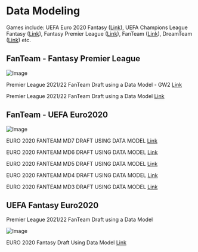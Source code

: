 # Data Modeling

Games include: UEFA Euro 2020 Fantasy ([Link](https://www.uefa.com/uefaeuro-2020/)), UEFA Champions League Fantasy ([Link](https://gaming.uefa.com/en/uclfantasy/my-team)), Fantasy Premier League ([Link](https://fantasy.premierleague.com/my-team)), FanTeam ([Link](https://www.fanteam.com/my-overview/running)), DreamTeam ([Link](https://dreamsport.com/lobby/fantasy/admin_created/all/all/waiting)) etc.

## FanTeam - Fantasy Premier League

![Image](https://user-images.githubusercontent.com/98755195/164131738-d3ac3da4-504e-43be-ba59-9d9eb46c3735.png)

Premier League 2021/22 FanTeam Draft using a Data Model - GW2
[Link](https://www.fanteamfocus.com/article/premier-league-2021-22-fanteam-draft-using-a-data-model-gw2)

Premier League 2021/22 FanTeam Draft using a Data Model
[Link](https://www.fanteamfocus.com/article/premier-league-2021-22-fanteam-draft-using-a-data-model)


## FanTeam - UEFA Euro2020

![Image](https://user-images.githubusercontent.com/98755195/164131738-d3ac3da4-504e-43be-ba59-9d9eb46c3735.png)

EURO 2020 FANTEAM MD7 DRAFT USING DATA MODEL
[Link](https://www.fanteamfocus.com/strategy/euro-2020-fanteam-md7-draft-using-data-model)

EURO 2020 FANTEAM MD6 DRAFT USING DATA MODEL
[Link](https://www.fanteamfocus.com/strategy/euro-2020-fanteam-md6-draft-using-data-model)

EURO 2020 FANTEAM MD5 DRAFT USING DATA MODEL
[Link](https://www.fanteamfocus.com/strategy/euro-2020-fanteam-md5-draft-using-data-model)

EURO 2020 FANTEAM MD4 DRAFT USING DATA MODEL
[Link](https://www.fanteamfocus.com/strategy/euro-2020-fanteam-md4-draft-using-data-model)

EURO 2020 FANTEAM MD3 DRAFT USING DATA MODEL
[Link](https://www.fanteamfocus.com/strategy/euro-2020-fanteam-md3-draft-using-data-model)


## UEFA Fantasy Euro2020

Premier League 2021/22 FanTeam Draft using a Data Model

![Image](https://i0.wp.com/jumpersforgoalposts.info/wp-content/uploads/2021/06/Euro2020-New.png?resize=2048%2C1148&ssl=1)

EURO 2020 Fantasy Draft Using Data Model
[Link](https://jumpersforgoalposts.info/euro-2020-fantasy-draft-using-data-model/)
